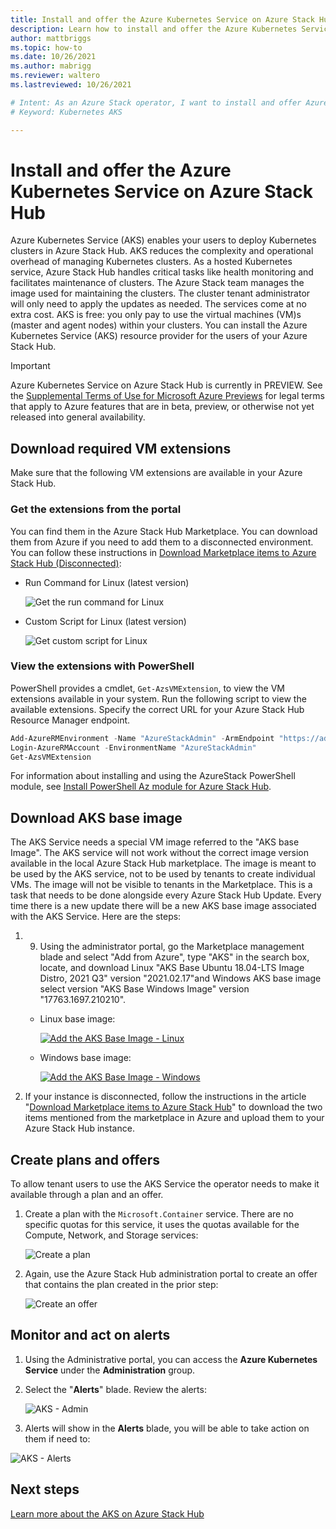 ```yaml
---
title: Install and offer the Azure Kubernetes Service on Azure Stack Hub
description: Learn how to install and offer the Azure Kubernetes Service on Azure Stack Hub.
author: mattbriggs
ms.topic: how-to
ms.date: 10/26/2021
ms.author: mabrigg
ms.reviewer: waltero
ms.lastreviewed: 10/26/2021

# Intent: As an Azure Stack operator, I want to install and offer Azure Kubernetes Service on Azure Stack Hub so my supported user can offer containerized solutions.
# Keyword: Kubernetes AKS

---
```


# Install and offer the Azure Kubernetes Service on Azure Stack Hub

Azure Kubernetes Service (AKS) enables your users to deploy Kubernetes clusters in Azure Stack Hub. AKS reduces the complexity and operational overhead of managing Kubernetes clusters. As a hosted Kubernetes service, Azure Stack Hub handles critical tasks like health monitoring and facilitates maintenance of clusters. The Azure Stack team manages the image used for maintaining the clusters. The cluster tenant administrator will only need to apply the updates as needed. The services come at no extra cost. AKS is free: you only pay to use the virtual machines (VM)s (master and agent nodes) within your clusters. You can install the Azure Kubernetes Service (AKS) resource provider for the users of your Azure Stack Hub. 

> [!IMPORTANT]
> Azure Kubernetes Service on Azure Stack Hub is currently in PREVIEW.
> See the [Supplemental Terms of Use for Microsoft Azure Previews](https://azure.microsoft.com/support/legal/preview-supplemental-terms/) for legal terms that apply to Azure features that are in beta, preview, or otherwise not yet released into general availability.

## Download required VM extensions

Make sure that the following VM extensions are available in your Azure Stack Hub. 

### Get the extensions from the portal

You can find them in the Azure Stack Hub Marketplace. You can download them from Azure if you need to add them to a disconnected environment. You can follow these instructions in [Download Marketplace items to Azure Stack Hub (Disconnected)](azure-stack-download-azure-marketplace-item.md?&tabs=az1%2Caz2&pivots=state-disconnected):

-   Run Command for Linux (latest version)

    ![Get the run command for Linux](media/aks-add-on/get-run-command-for-linux.png)

-   Custom Script for Linux (latest version)

    ![Get custom script for Linux](media/aks-add-on/get-custom-script-for-linux.png)

### View the extensions with PowerShell

PowerShell provides a cmdlet, `Get-AzsVMExtension`, to view the VM extensions available in your system. Run the following script to view the available extensions. Specify the correct URL for your Azure Stack Hub Resource Manager endpoint.

```powershell  
Add-AzureRMEnvironment -Name "AzureStackAdmin" -ArmEndpoint "https://adminmanagement.\<location\>.\<yourdomainname\>/"
Login-AzureRMAccount -EnvironmentName "AzureStackAdmin"
Get-AzsVMExtension
```

For information about installing and using the AzureStack PowerShell module, see [Install PowerShell Az module for Azure Stack Hub](powershell-install-az-module.md).

## Download AKS base image

The AKS Service needs a special VM image referred to the "AKS base Image". The AKS service will not work without the correct image version available in the local Azure Stack Hub marketplace. The image is meant to be used by the AKS service, not to be used by tenants to create individual VMs. The image will not be visible to tenants in the Marketplace. This is a task that needs to be done alongside every Azure Stack Hub Update. Every time there is a new update there will be a new AKS base image associated with the AKS Service. Here are the steps:

1.  9.	Using the administrator portal, go the Marketplace management blade and select "Add from Azure", type "AKS" in the search box, locate, and download Linux "AKS Base Ubuntu 18.04-LTS Image Distro, 2021 Q3" version "2021.02.17"and Windows AKS base image select version "AKS Base Windows Image" version "17763.1697.210210".

    - Linux base image:

        [ ![Add the AKS Base Image - Linux](media/aks-add-on/aks-base-image-linux.png) ](media/aks-add-on/aks-base-image-linux.png#lightbox)

    - Windows base image:

        [ ![Add the AKS Base Image - Windows](media/aks-add-on/aks-base-image-windows.png) ](media/aks-add-on/aks-base-image-windows.png#lightbox)

1.  If your instance is disconnected, follow the instructions in the article "[Download Marketplace items to Azure Stack Hub](/azure-stack/operator/azure-stack-download-azure-marketplace-item)" to download the two items mentioned from the marketplace in Azure and upload them to your Azure Stack Hub instance.

## Create plans and offers

To allow tenant users to use the AKS Service the operator needs to make it available through a plan and an offer.

1.  Create a plan with the `Microsoft.Container` service. There are no specific quotas for this service, it uses the quotas available for the Compute, Network, and Storage services:

    ![Create a plan](media/aks-add-on/aks-create-a-plan.png)

2.  Again, use the Azure Stack Hub administration portal to create an offer that contains the plan created in the prior step:

    ![Create an offer](media/aks-add-on/aks-create-an-offer.png)

## Monitor and act on alerts

1.  Using the Administrative portal, you can access the **Azure Kubernetes Service** under the **Administration** group.
2.  Select the "**Alerts**" blade. Review the alerts:

    ![AKS - Admin](media/aks-add-on/aks-admin.png)

1.  Alerts will show in the **Alerts** blade, you will be able to take action on them if need to:

![AKS - Alerts](media/aks-add-on/aks-alerts.png)

## Next steps

[Learn more about the AKS on Azure Stack Hub](../user/aks-overview.md)